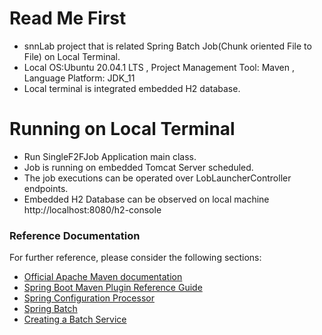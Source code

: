 # Read Me First

* snnLab project that is related Spring Batch Job(Chunk oriented File to File) on Local Terminal.
* Local OS:Ubuntu 20.04.1 LTS , Project Management Tool: Maven , Language Platform: JDK_11
* Local terminal is integrated embedded H2 database.

# Running on Local Terminal

* Run SingleF2FJob Application main class.
* Job is running on embedded Tomcat Server scheduled.
* The job executions can be operated over LobLauncherController endpoints.
* Embedded H2 Database can be observed on local machine  http://localhost:8080/h2-console

### Reference Documentation
For further reference, please consider the following sections:

* [Official Apache Maven documentation](https://maven.apache.org/guides/index.html)
* [Spring Boot Maven Plugin Reference Guide](https://docs.spring.io/spring-boot/docs/2.4.2/maven-plugin/reference/html/)
* [Spring Configuration Processor](https://docs.spring.io/spring-boot/docs/2.4.2/reference/htmlsingle/#configuration-metadata-annotation-processor)
* [Spring Batch](https://docs.spring.io/spring-boot/docs/2.4.2/reference/htmlsingle/#howto-batch-applications)
* [Creating a Batch Service](https://spring.io/guides/gs/batch-processing/)
